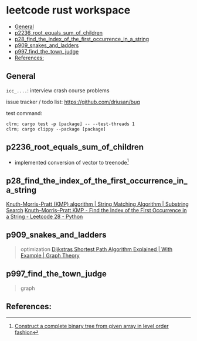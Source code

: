 # leetcode rust workspace

<!-- toc GitLab -->

* [General](#general)
* [p2236_root_equals_sum_of_children](#p2236_root_equals_sum_of_children)
* [p28_find_the_index_of_the_first_occurrence_in_a_string](#p28_find_the_index_of_the_first_occurrence_in_a_string)
* [p909_snakes_and_ladders](#p909_snakes_and_ladders)
* [p997_find_the_town_judge](#p997_find_the_town_judge)
* [References:](#references)

<!-- toc -->

## General

`icc_....`: interview crash course problems

issue tracker / todo list: https://github.com/driusan/bug

test command:
```
clrm; cargo test -p [package] -- --test-threads 1
clrm; cargo clippy --package [package]
```

## p2236_root_equals_sum_of_children

- implemented conversion of vector to treenode[^1]

## p28_find_the_index_of_the_first_occurrence_in_a_string
[Knuth-Morris-Pratt (KMP) algorithm | String Matching Algorithm | Substring Search](https://www.youtube.com/watch?v=4jY57Ehc14Y)
[Knuth–Morris–Pratt KMP - Find the Index of the First Occurrence in a String - Leetcode 28 - Python](https://www.youtube.com/watch?v=JoF0Z7nVSrA)

## p909_snakes_and_ladders
> optimization 
[Dijkstras Shortest Path Algorithm Explained | With Example | Graph Theory](https://www.youtube.com/watch?v=bZkzH5x0SKU)

## p997_find_the_town_judge
> graph

## References:

[^1]: [Construct a complete binary tree from given array in level order fashion](https://www.geeksforgeeks.org/construct-complete-binary-tree-given-array/)
